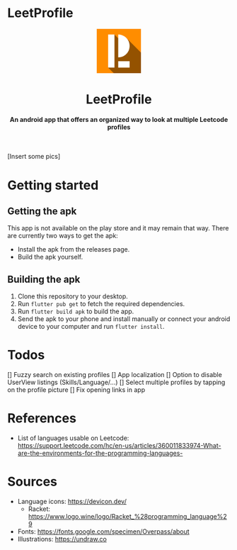 # LeetProfile

<p align="center">
    <img src="assets/ic_launcher-playstore.png" height="100px"/>
    <h1 align="center">LeetProfile</h1>
    <h4 align="center">
      An android app that offers an organized way to look at multiple Leetcode profiles
    </h4>
  <br>
</p>

[Insert some pics] 

# Getting started
## Getting the apk
This app is not available on the play store and it may remain that way. There are currently two ways to get the apk:
- Install the apk from the releases page.
- Build the apk yourself.
## Building the apk
1. Clone this repository to your desktop.
2. Run `flutter pub get` to fetch the required dependencies.
3. Run `flutter build apk` to build the app.
4. Send the apk to your phone and install manually or connect your android device to your computer and run `flutter install`.

# Todos
[] Fuzzy search on existing profiles 
[] App localization
[] Option to disable UserView listings (Skills/Language/...)
[] Select multiple profiles by tapping on the profile picture
[] Fix opening links in app

# References
- List of languages usable on Leetcode: https://support.leetcode.com/hc/en-us/articles/360011833974-What-are-the-environments-for-the-programming-languages-

# Sources
- Language icons: https://devicon.dev/
    - Racket: https://www.logo.wine/logo/Racket_%28programming_language%29
- Fonts: https://fonts.google.com/specimen/Overpass/about
- Illustrations: https://undraw.co
